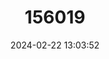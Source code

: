 ---
title: "156019"
category: "Saxurinator brandti"
draft: false
date: 2024-02-22 13:03:52
languages:
  Croatian: ["Brandtov brakični puţić"]
---